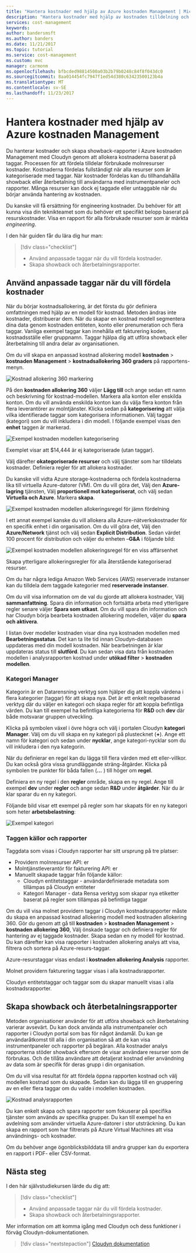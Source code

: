 ```yaml
---
title: "Hantera kostnader med hjälp av Azure kostnaden Management | Microsoft Docs"
description: "Hantera kostnader med hjälp av kostnaden tilldelning och showback och chargeback-rapporter."
services: cost-management
keywords: 
author: bandersmsft
ms.author: banders
ms.date: 11/21/2017
ms.topic: tutorial
ms.service: cost-management
ms.custom: mvc
manager: carmonm
ms.openlocfilehash: bfbcded98814500a03b2b79b0248c84f8f043dc0
ms.sourcegitcommit: 8aa014454fc7947f1ed54d380c63423500123b4a
ms.translationtype: MT
ms.contentlocale: sv-SE
ms.lasthandoff: 11/23/2017
---
```

# <a name="manage-costs-by-using-azure-cost-management"></a>Hantera kostnader med hjälp av Azure kostnaden Management

Du hanterar kostnader och skapa showback-rapporter i Azure kostnaden Management med Cloudyn genom att allokera kostnaderna baserat på taggar. Processen för att fördela tilldelar förbrukade molnresurser kostnader. Kostnaderna fördelas fullständigt när alla resurser som är kategoriserade med taggar. När kostnader fördelas kan du tillhandahålla showback eller återbetalning till användarna med instrumentpaneler och rapporter. Många resurser kan dock ej taggade eller untaggable när du börjar använda hantering av kostnaden.

Du kanske vill få ersättning för engineering kostnader. Du behöver för att kunna visa din teknikteamet som du behöver ett specifikt belopp baserat på resurskostnader. Visa en rapport för alla förbrukade resurser som är märkta *engineering*.

I den här guiden får du lära dig hur man:

> [!div class="checklist"]
> * Använd anpassade taggar när du vill fördela kostnader.
> * Skapa showback och återbetalningsrapporter.

## <a name="use-custom-tags-to-allocate-costs"></a>Använd anpassade taggar när du vill fördela kostnader

När du börjar kostnadsallokering, är det första du gör definiera omfattningen med hjälp av en modell för kostnad. Metoden ändras inte kostnader, distribuerar dem. När du skapar en kostnad modell segmentera dina data genom kostnaden entiteten, konto eller prenumeration och flera taggar. Vanliga exempel taggar kan innehålla ett fakturering koden, kostnadsställe eller gruppnamn. Taggar hjälpa dig att utföra showback eller återbetalning till andra delar av organisationen.

Om du vill skapa en anpassad kostnad allokering modell **kostnaden** &gt; **kostnaden Management** &gt; **kostnadsallokering 360 graders** på rapportens-menyn.

![Kostnad allokering 360 markering](./media/tutorial-manage-costs/cost-allocation-360.png)

På den **kostnaden allokering 360** väljer **Lägg till** och ange sedan ett namn och beskrivning för kostnad-modellen. Markera alla konton eller enskilda konton. Om du vill använda enskilda konton kan du välja flera konton från flera leverantörer av molntjänster. Klicka sedan på **kategorisering** att välja vilka identifierade taggar som kategorisera informationen. Välj taggar (kategori) som du vill inkludera i din modell. I följande exempel visas den **enhet** taggen är markerad.

![Exempel kostnaden modellen kategorisering](./media/tutorial-manage-costs/cost-model01.png)



Exemplet visar att $14,444 är ej kategoriserade (utan taggar).

Välj därefter **okategoriserade resurser** och välj tjänster som har tilldelats kostnader. Definiera regler för att allokera kostnader.

Du kanske vill vidta Azure storage-kostnaderna och fördela kostnaderna lika till virtuella Azure-datorer (VM). Om du vill göra det, Välj den **Azure-lagring** tjänsten, Välj **proportionell mot kategoriserat**, och välj sedan **Virtuella och Azure**. Markera **skapa**.

![Exempel kostnaden modellen allokeringsregel för jämn fördelning](./media/tutorial-manage-costs/cost-model02.png)



I ett annat exempel kanske du vill allokera alla Azure-nätverkskostnader för en specifik enhet i din organisation. Om du vill göra det, Välj den **Azure/Network** tjänst och välj sedan **Explicit Distribution**. Sedan värdet 100 procent för distribution och väljer du enheten –**G&amp;A** i följande bild:

![Exempel kostnaden modellen allokeringsregel för en viss affärsenhet](./media/tutorial-manage-costs/cost-model03.png)



Skapa ytterligare allokeringsregler för alla återstående kategoriserad resurser.

Om du har några lediga Amazon Web Services (AWS) reserverade instanser kan du tilldela dem taggade kategorier med **reserverade instanser**.

Om du vill visa information om de val du gjorde att allokera kostnader, Välj **sammanfattning**. Spara din information och fortsätta arbeta med ytterligare regler senare väljer **Spara som utkast**. Om du vill spara din information och har Cloudyn börja bearbeta kostnaden allokering modellen, väljer du **spara och aktivera**.

I listan över modeller kostnaden visar dina nya kostnaden modellen med **Bearbetningsstatus**. Det kan ta lite tid innan Cloudyn-databasen uppdateras med din modell kostnaden. När bearbetningen är klar uppdateras status till **slutförd**. Du kan sedan visa data från kostnaden modellen i analysrapporten kostnad under **utökad filter** &gt; **kostnaden modellen**.

### <a name="category-manager"></a>Kategori Manager

Kategorin är en Datarensning verktyg som hjälper dig att koppla värdena i flera kategorier (taggar) för att skapa nya. Det är ett enkelt regelbaserad verktyg där du väljer en kategori och skapa regler för att koppla befintliga värden. Du kan till exempel ha befintliga kategorierna för **R&amp;D** och **dev** där både motsvarar gruppen utveckling.

Klicka på symbolen växel i övre högra och välj i portalen Cloudyn **kategori Manager**. Välj om du vill skapa en ny kategori på plustecknet (**+**). Ange ett namn för kategori och sedan under **nycklar**, ange kategori-nycklar som du vill inkludera i den nya kategorin.

När du definierar en regel kan du lägga till flera värden med ett eller-villkor. Du kan också göra vissa grundläggande sträng-åtgärder. Klicka på symbolen tre punkter för båda fallen (**...** ) till höger om **regel**.

Definiera en ny regel i den **regler** område, skapa en ny regel. Ange till exempel **dev** under **regler** och ange sedan **R&amp;D** under **åtgärder**. När du är klar sparar du en ny kategori.

Följande bild visar ett exempel på regler som har skapats för en ny kategori som heter **arbetsbelastning**:

![Exempel kategori](./media/tutorial-manage-costs/category01.png)

### <a name="tag-sources-and-reports"></a>Taggen källor och rapporter

Taggdata som visas i Cloudyn rapporter har sitt ursprung på tre platser:

- Providern molnresurser API: er
- Molntjänstleverantör för fakturering API: er
- Manuellt skapade taggar från följande källor:
    - Cloudyn entitetstaggar - användardefinierade metadata som tillämpas på Cloudyn entiteter
    - Kategori Manager - data Rensa verktyg som skapar nya etiketter baserat på regler som tillämpas på befintliga taggar

Om du vill visa molnet providern taggar i Cloudyn kostnadsrapporter måste du skapa en anpassad kostnad allokering modell med kostnaden allokering 360. Gör du genom att gå till **kostnaden** > **kostnaden Management** > **kostnaden allokering 360**, Välj önskade taggar och definiera regler för hantering av ej taggade kostnader. Skapa sedan en ny modell för kostnad. Du kan därefter kan visa rapporter i kostnaden allokering analys att visa, filtrera och sortera på Azure-resurs-taggar.

Azure-resurstaggar visas endast i **kostnaden allokering Analysis** rapporter.

Molnet providern fakturering taggar visas i alla kostnadsrapporter.

Cloudyn entitetstaggar och taggar som du skapar manuellt visas i alla kostnadsrapporter.


## <a name="create-showback-and-chargeback-reports"></a>Skapa showback och återbetalningsrapporter

Metoden organisationer använder för att utföra showback och återbetalning varierar avsevärt. Du kan dock använda alla instrumentpaneler och rapporter i Cloudyn portal som bas för något ändamål. Du kan ge användaråtkomst till alla i din organisation så att de kan visa instrumentpaneler och rapporter på begäran. Alla kostnader analys rapporterna stöder showback eftersom de visar användare resurser som de förbrukas. Och de tillåta användare att detaljerat kostnad eller användning av data som är specifik för deras grupp i din organisation.

Om du vill visa resultat för att fördela öppna rapporten kostnad och välj modellen kostnad som du skapade. Sedan kan du lägga till en gruppering av en eller flera taggar om du valde i modellen kostnaden.

![Kostnad analysrapporten](./media/tutorial-manage-costs/cost-analysis.png)

Du kan enkelt skapa och spara rapporter som fokuserar på specifika tjänster som används av specifika grupper. Du kan till exempel ha en avdelning som använder virtuella Azure-datorer i stor utsträckning. Du kan skapa en rapport som har filtrerats på Azure Virtual Machines att visa användnings- och kostnader.

Om du behöver ange ögonblicksbilddata till andra grupper kan du exportera en rapport i PDF- eller CSV-format.


## <a name="next-steps"></a>Nästa steg

I den här självstudiekursen lärde du dig att:

> [!div class="checklist"]
> * Använd anpassade taggar när du vill fördela kostnader.
> * Skapa showback och återbetalningsrapporter.



Mer information om att komma igång med Cloudyn och dess funktioner i förväg Cloudyn-dokumentationen.

> [!div class="nextstepaction"]
> [Cloudyn dokumentation](https://support.cloudyn.com/hc/)
